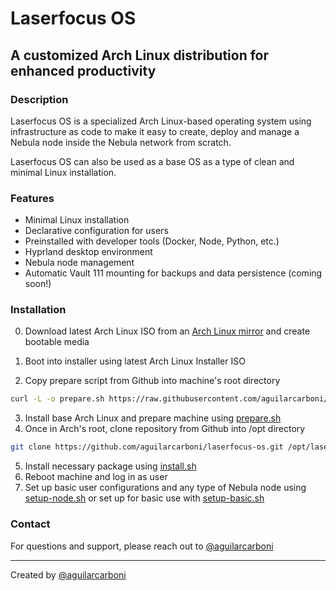 # Laserfocus OS

## A customized Arch Linux distribution for enhanced productivity

### Description
Laserfocus OS is a specialized Arch Linux-based operating system using infrastructure as code to make it easy to create, deploy and manage a Nebula node inside the Nebula network from scratch.

Laserfocus OS can also be used as a base OS as a type of clean and minimal Linux installation.

### Features
- Minimal Linux installation
- Declarative configuration for users
- Preinstalled with developer tools (Docker, Node, Python, etc.)
- Hyprland desktop environment
- Nebula node management
- Automatic Vault 111 mounting for backups and data persistence (coming soon!)

### Installation
0. Download latest Arch Linux ISO from an [Arch Linux mirror](https://geo.mirror.pkgbuild.com/iso/latest/) and create bootable media

1. Boot into installer using latest Arch Linux Installer ISO
2. Copy prepare script from Github into machine's root directory

```bash
curl -L -o prepare.sh https://raw.githubusercontent.com/aguilarcarboni/laserfocus-os/main/prepare.sh
```
3. Install base Arch Linux and prepare machine using [prepare.sh](/prepare.sh)
4. Once in Arch's root, clone repository from Github into /opt directory

```bash
git clone https://github.com/aguilarcarboni/laserfocus-os.git /opt/laserfocus-os
```

5. Install necessary package using [install.sh](/install.sh)
6. Reboot machine and log in as user
7. Set up basic user configurations and any type of Nebula node using [setup-node.sh](/setup-node.sh) or set up for basic use with [setup-basic.sh](/setup-user.sh)

### Contact
For questions and support, please reach out to [@aguilarcarboni](https://github.com/aguilarcarboni/)

---
Created by [@aguilarcarboni](https://github.com/aguilarcarboni/)